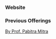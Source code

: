 ### Website

### Previous Offerings

[By Prof. Pabitra Mitra](https://cse.iitkgp.ac.in/~pabitra/course/dbms/dbms_lab.html)